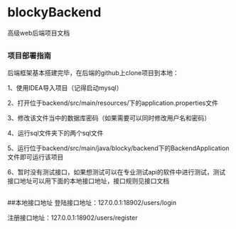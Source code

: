 # blockyBackend
高级web后端项目文档
##

### 项目部署指南
后端框架基本搭建完毕，在后端的github上clone项目到本地：

1、使用IDEA导入项目（记得启动mysql）

2、打开位于backend/src/main/resources/下的application.properties文件

3、修改该文件当中的数据库密码（如果需要可以同时修改用户名和密码）

4、运行sql文件夹下的两个sql文件

5、运行位于backend/src/main/java/blocky/backend下的BackendApplication文件即可运行该项目

6、暂时没有测试接口，如果想测试可以在专业测试api的软件中进行测试，测试接口地址可以用下面的本地接口地址，接口规则见接口文档

##
##本地接口地址
登陆接口地址：127.0.0.1:18902/users/login

注册接口地址：127.0.0.1:18902/users/register
